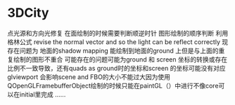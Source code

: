 # 3DCity
点光源和方向光修复
在面绘制的时候需要判断顺逆时针  图形绘制的顺序判断 利用格林公式
revise the normal vector and so the light can be reflect correctly
现存在问题为 地面的shadow mapping 能绘制到地面的ground 上但是与上面的重复绘制的图形不重合
可能存在的问题可能为ground 和 screen 坐标的转换或存在比例不一致导致，还有quads as ground时的坐标和screen 的坐标可能没有对应
glviewport 会影响scene and FBO的大小不能过大因为使用QOpenGLFramebufferObject绘制的时候只能在paintGL（）中进行不像core可以在initial里完成
......

